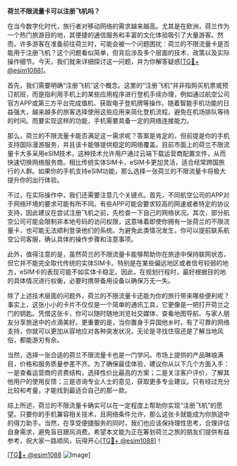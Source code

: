 **荷兰不限流量卡可以注册飞机吗？**

在当今数字化时代，旅行者对移动网络的需求越来越高。尤其是在欧洲，荷兰作为一个热门旅游目的地，其便捷的通信服务和丰富的文化体验吸引了大量游客。然而，许多游客在准备前往荷兰时，可能会被一个问题困扰：荷兰的不限流量卡是否能用于注册飞机？这个问题看似简单，但背后涉及多个层面的技术、政策以及实际操作细节。今天，我们就来详细探讨这一问题，并为你解答疑惑[[TG💪+ @esim1088](https://t.me/s/esim1088)]。

首先，我们需要明确“注册飞机”这个概念。这里的“注册飞机”并非指购买机票或预订航班，而是指利用手机上的某些应用程序进行登机手续办理，例如通过航空公司官方APP或第三方平台完成值机、获取电子登机牌等操作。随着智能手机功能的日益强大，越来越多的旅客选择使用这些应用来简化登机流程，避免在机场排队等待的时间。而要实现这样的功能，手机需要具备一定的网络连接能力。

那么，荷兰的不限流量卡能否满足这一需求呢？答案是肯定的，但前提是你的手机支持国际漫游服务，并且该卡能够提供稳定的网络覆盖。目前市面上的荷兰不限流量卡大多采用eSIM技术，这种技术允许用户通过云端下载运营商配置文件，从而快速切换网络服务商。相比传统实体SIM卡，eSIM卡更加灵活，适合经常跨国旅行的人群。如果你的手机支持eSIM功能，那么选择一张荷兰的不限流量卡将极大提升你的出行体验。

不过，在实际操作中，我们还需要注意几个关键点。首先，不同航空公司的APP对于网络环境的要求可能有所不同。有些APP可能会要求较高的网速或者特定的协议支持，因此建议在尝试注册飞机之前，先检查一下自己的网络状况。其次，部分航空公司可能会限制非本地号码的访问权限，这意味着即使你拥有一张荷兰的不限流量卡，也可能无法顺利登录他们的系统。为避免此类情况发生，你可以提前联系航空公司客服，确认具体的操作步骤和注意事项。

此外，值得注意的是，虽然荷兰的不限流量卡能够帮助你在旅途中保持联网状态，但它并不能完全取代传统的实体SIM卡。特别是在某些偏远地区或者信号较弱的地方，eSIM卡的表现可能不如实体卡稳定。因此，在规划行程时，最好根据目的地的具体情况进行权衡，必要时携带备用设备以确保万无一失。

除了上述技术层面的问题外，荷兰的不限流量卡还能为你的旅行带来哪些便利呢？事实上，这张小小的卡片不仅仅是一个简单的通讯工具，它更像是一把打开荷兰之门的钥匙。凭借这张卡，你可以随时随地浏览社交媒体、查看地图导航、与家人朋友分享旅途中的点滴美好。更重要的是，当你置身于异国他乡时，有了可靠的网络支持，你就可以更加从容地应对各种突发状况，无论是寻找住宿还是了解当地风俗，都能游刃有余。

当然，选择一张合适的荷兰不限流量卡也是一门学问。市场上提供的产品琳琅满目，价格和服务质量参差不齐。为了确保最佳体验，建议你从以下几个方面入手：一是查看运营商的资费结构，选择性价比最高的方案；二是关注客户评价，了解其他用户的使用反馈；三是咨询专业人士的意见，获取更多专业建议。只有经过充分比较和考量，才能找到最适合自己的那一款。

综上所述，荷兰的不限流量卡确实可以在一定程度上帮助你实现“注册飞机”的愿望。只要你的手机兼容相关技术，且网络条件允许，那么这张卡就能成为你旅途中的得力助手。当然，在享受便捷服务的同时，我们也应该保持理性思考，合理评估自身需求，避免盲目跟风消费。希望本文能为正在筹划荷兰之旅的朋友们提供有益参考，祝大家一路顺风，玩得开心[[TG💪+ @esim1088](https://t.me/s/esim1088)]！

[[TG💪+ @esim1088](https://t.me/s/esim1088) ![Image](https://i.postimg.cc/4NQfJmqS/Snipaste-2025-05-13-00-14-12.png)]